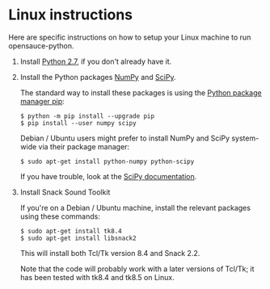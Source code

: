 Linux instructions
==================

Here are specific instructions on how to setup your Linux machine to run
opensauce-python.

1.  Install [Python 2.7](https://www.python.org/), if you don't already have
    it.

2.  Install the Python packages [NumPy](http://www.numpy.org/) and
    [SciPy](https://www.scipy.org/).

    The standard way to install these packages is using the
    [Python package manager pip](https://packaging.python.org/installing/):

        $ python -m pip install --upgrade pip
        $ pip install --user numpy scipy

    Debian / Ubuntu users might prefer to install NumPy and SciPy system-wide
    via their package manager:

        $ sudo apt-get install python-numpy python-scipy

    If you have trouble, look at the
    [SciPy documentation](https://www.scipy.org/install.html).

3.  Install Snack Sound Toolkit

    If you're on a Debian / Ubuntu machine, install the relevant packages using
    these commands:

        $ sudo apt-get install tk8.4
        $ sudo apt-get install libsnack2

    This will install both Tcl/Tk version 8.4 and Snack 2.2.

    Note that the code will probably work with a later versions of Tcl/Tk; it has
    been tested with tk8.4 and tk8.5 on Linux.
